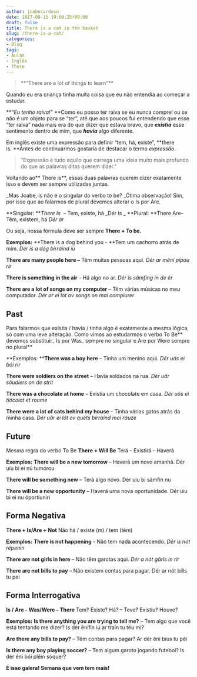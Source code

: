 ```yaml
---
author: joabecardoso
date: 2017-08-15 19:00:25+00:00
draft: false
title: There is a cat in the basket
slug: /there-is-a-cat/
categories:
- Blog
tags:
- Aulas
- Inglês
- There
---
```


<blockquote>**“There are a lot of things to learn”**</blockquote>


Quando eu era criança tinha muita coisa que eu não entendia ao começar a estudar.

**_“Eu tenho raiva!”_ **Como eu posso ter raiva se eu nunca comprei ou se não é um objeto para se “ter”, até que aos poucos fui entendendo que esse “ter raiva” nada mais era do que dizer que estava bravo, que **_existia_** esse sentimento dentro de mim, que **_havia_** algo diferente.

Em inglês existe uma expressão para definir “tem, há, existe”, **there is. **Antes de continuarmos gostaria de destacar o termo _expressão_.


<blockquote>"Expressão é tudo aquilo que carrega uma ideia muito mais profundo do que as palavras ditas querem dizer."</blockquote>


Voltando ao** There is**, essas duas palavras querem dizer exatamente isso e devem ser sempre utilizadas juntas.

_Mas Joabe, is não é o singular do verbo to be?
_Ótima observação! Sim, por isso que ao falarmos de plural devemos alterar o Is por Are.

**Singular:
**_There Is_  – Tem, existe, há
_Dér is
_
**Plural:
**There Are– Têm, existem, há
_Dér ár_

Ou seja, nossa fórmula deve ser sempre **There + To be.**

**Exemplos:**
**There is a dog behind you - **Tem um cachorro atrás de mim.
_Dér is a dóg birráind iú_

**There are many people here –** Têm muitas pessoas aqui.
_Dér ar mêní pípou rir_

**There is something in the air** – Há algo no ar.
_Dér is sãmfing in de ér_

**There are a lot of songs on my computer** – Têm várias músicas no meu computador.
_Dér ar ei lót ov songs on mai compiurer_


###




## **Past**


Para falarmos que existia / havia / tinha algo é exatamente a mesma lógica, só com uma leve alteração. Como vimos ao estudarmos o verbo To Be** devemos substituir_ Is por Was_ sempre no singular e Are por Were sempre no plural**

**Exemplos:
****There was a boy here** – Tinha um menino aqui.
_Dér uós ei bói rir_

**There were soldiers on the street** – Havia soldados na rua.
_Dér uãr sôudiers on de strit_

**There was a chocolate at home** – Existia um chocolate em casa.
_Dér uós ei tiócolat ét roume_

**There were a lot of cats behind my house** – Tinha várias gatos atrás da minha casa.
_Dér uãr ei lót ov quéts birraind mai ráuze_


###




## Future


Mesma regra do verbo To Be
**There + Will Be**
Terá – Existirá – Haverá

**Exemplos:**
**There will be a new tomorrow** – Haverá um novo amanhã.
Dér uiu bi ei nú tumórou

**There will be something new** – Terá algo novo.
Dér uiu bi sâmfin nu

**There will be a new opportunity** – Haverá uma nova oportunidade.
Dér uiu bi ei nu óportíuniri


###




## **Forma Negativa**


**There + Is/Are + Not**
Não há / existe (m) / tem (têm)

**Exemplos:**
**There is not happening** - Não tem nada acontecendo.
_Dér is nót répenin_

**There are not girls in here** – Não têm garotas aqui.
_Dér a nót gãrls in rir_

**There are not bills to pay** – Não existem contas para pagar.
Dér ar nót bills tu pei


## **Forma Interrogativa**


**Is / Are - Was/Were – There**
Tem? Existe? Há? – Teve? Existiu? Houve?

**Exemplos:**
**Is there anything you are trying to tell me?** – Tem algo que você está tentando me dizer?
Is dér ênífin iú ar traín tu téu mi?

**Are there any bills to pay?** – Têm contas para pagar?
Ar dér êni bius tu pêi

**Is there any boy playing soccer?** – Tem algum garoto jogando futebol?
Is dér êni bói plêin sóquer?

**É isso galera! Semana que vem tem mais!**
